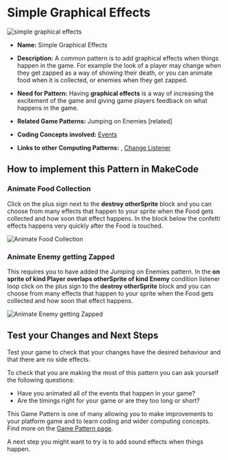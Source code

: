 # Simple Graphical Effects

![simple graphical effects](https://raw.githubusercontent.com/mickfuzz/makecode-platformer-101/master/images/patterns/game_polish_graphical_effect.jpg)

* **Name:** Simple Graphical Effects

* **Description:** A common pattern is to add graphical effects when things happen in the game. For example the look of a player may change
when they get zapped as a way of showing their death, or you can animate food when it is collected, or enemies when they get zapped.

* **Need for Pattern:** Having **graphical effects** is a way of increasing the excitement of the game and giving game players
feedback on what happens in the game.

* **Related Game Patterns:** Jumping on Enemies [related]

* **Coding Concepts involved:** [Events](learningDimensions#events)

* **Links to other Computing Patterns:** , [Change Listener](learningDimensions#change-listener)

## How to implement this Pattern in MakeCode

### Animate Food Collection

Click on the plus sign next to the **destroy otherSprite** block and you can choose from many effects that happen to your
sprite when the Food gets collected and how soon that effect happens. In the block below the confetti effects happens very quickly
after the Food is touched.

![Animate Food Collection](https://raw.githubusercontent.com/mickfuzz/makecode-platformer-101/master/images/graphicalEffects1.png)

### Animate Enemy getting Zapped

This requires you to have added the Jumping on Enemies pattern. In the **on sprite of kind Player overlaps otherSprite of kind Enemy**
condition listener loop click on the plus sign to the **destroy otherSprite** block and you can choose from many effects that happen to your
sprite when the Food gets collected and how soon that effect happens.

![Animate Enemy getting Zapped](https://raw.githubusercontent.com/mickfuzz/makecode-platformer-101/master/images/graphicalEffects2.png)


## Test your Changes and Next Steps

Test your game to check that your changes have the desired behaviour and that there are no side effects.

To check that you are making the most of this pattern you can ask yourself the following questions:

* Have you animated all of the events that happen in your game?
* Are the timings right for your game or are they too long or short?

This Game Pattern is one of many allowing you to make improvements to your platform game and to learn coding and wider computing concepts.
Find more on the [Game Pattern page](gamePatterns.md).

A next step you might want to try is to add sound effects when things happen.
